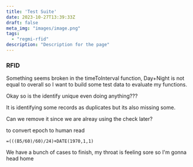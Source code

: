 ```yaml
---
title: 'Test Suite'
date: 2023-10-27T13:39:33Z
draft: false
meta_img: "images/image.png"
tags:
  - "regmi-rfid"
description: "Description for the page"
---
```


### RFID

Something seems broken in the timeToInterval function, Day+Night is not equal to overall so I want to build some test data to evaluate my functions. 

Okay so is the identify unique even doing anything???

It is identifying some records as duplicates but its also missing some.

Can we remove it since we are alreay using the check later?

to convert epoch to human read

```excel
=(((B5/60)/60)/24)+DATE(1970,1,1)
```

We have a bunch of cases to finish, my throat is feeling sore so I'm gonna head home